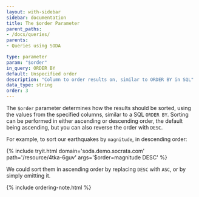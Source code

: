 ```yaml
---
layout: with-sidebar
sidebar: documentation
title: The $order Parameter
parent_paths: 
- /docs/queries/
parents: 
- Queries using SODA

type: parameter
param: "$order"
in_query: ORDER BY
default: Unspecified order
description: "Column to order results on, similar to ORDER BY in SQL"
data_type: string
order: 3
---
```


The `$order` parameter determines how the results should be sorted, using the values from the specified columns, similar to a SQL `ORDER BY`. Sorting can be performed in either ascending or descending order, the default being ascending, but you can also reverse the order with `DESC`.

For example, to sort our earthquakes by `magnitude`, in descending order:

{% include tryit.html domain='soda.demo.socrata.com' path='/resource/4tka-6guv' args='$order=magnitude DESC' %}

We could sort them in ascending order by replacing `DESC` with `ASC`, or by simply omitting it.

{% include ordering-note.html %}

